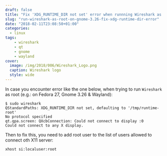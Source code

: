 ```yaml
---
draft: false
title: "Fix 'XDG_RUNTIME_DIR not set' error when runnning Wireshark as root"
slug: "run-wireshark-as-root-on-gnome-3.26-fix-xdg-runtime-dir-error"
date: "2018-02-11T23:08:50+01:00"
categories:
  - linux
tags:
    - wireshark
    - qt
    - gnome
    - wayland
cover:
  image: /img/2018/006/Wireshark_Logo.png
  caption: Wireshark logo
  style: wide
---
```

In case you encounter error like the one below, when trying to run `Wireshark`
as root (e.g.: on Fedora 27, Gnome 3.26 & Wayland):

```shell
$ sudo wireshark
QStandardPaths: XDG_RUNTIME_DIR not set, defaulting to '/tmp/runtime-root'
No protocol specified
qt.qpa.screen: QXcbConnection: Could not connect to display :0
Could not connect to any X display.
```

Then to fix this, you need to add root user to the list of users allowed to
connect oth X11 server:

```shell
xhost si:localuser:root
```

